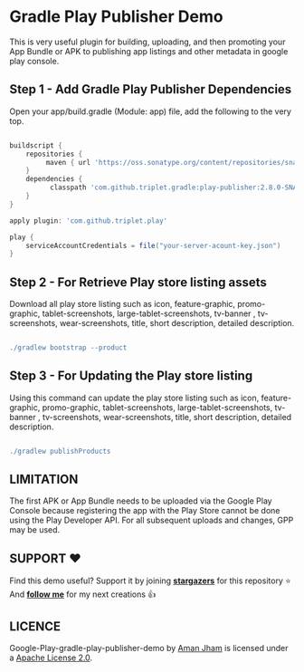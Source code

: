 Gradle Play Publisher Demo 
========================================

This is very useful plugin for building, uploading, and then promoting your App Bundle or APK to publishing app listings and other metadata in google play console.

Step 1 - Add Gradle Play Publisher Dependencies
-----

Open your app/build.gradle (Module: app) file, add the following to the very top.

```gradle

buildscript {
    repositories {
         maven { url 'https://oss.sonatype.org/content/repositories/snapshots' }
    }
    dependencies {
          classpath 'com.github.triplet.gradle:play-publisher:2.8.0-SNAPSHOT'
    }
}

apply plugin: 'com.github.triplet.play'

play {
    serviceAccountCredentials = file("your-server-acount-key.json")
}

```

Step 2 - For Retrieve Play store listing assets
------

Download all play store listing such as icon, feature-graphic, promo-graphic, tablet-screenshots, large-tablet-screenshots, tv-banner , tv-screenshots, wear-screenshots, title, short description, detailed description.

```gradle

./gradlew bootstrap --product

```

Step 3 - For Updating the Play store listing
------

Using this command can update the play store listing such as icon, feature-graphic, promo-graphic, tablet-screenshots, large-tablet-screenshots, tv-banner , tv-screenshots, wear-screenshots, title, short description, detailed description.


```gradle

./gradlew publishProducts

```


LIMITATION
-----
The first APK or App Bundle needs to be uploaded via the Google Play Console because registering the app with the Play Store cannot be done using the Play Developer API. For all subsequent uploads and changes, GPP may be used.

SUPPORT ❤️
-----

Find this demo useful? Support it by joining [**stargazers**](https://github.com/aman-jham/google-gradle-play-publisher-demo/stargazers) for this repository ⭐️
<br/>
And [**follow me**](https://github.com/aman-jham?tab=followers) for my next creations 👍

LICENCE
-----

Google-Play-gradle-play-publisher-demo by [Aman Jham](https://www.linkedin.com/in/aman-jham-9436276a/) is licensed under a [Apache License 2.0](http://www.apache.org/licenses/LICENSE-2.0).